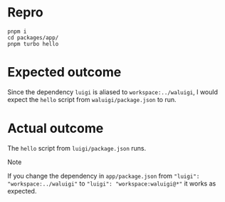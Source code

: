 # Repro

```shell
pnpm i
cd packages/app/
pnpm turbo hello
```

# Expected outcome

Since the dependency `luigi` is aliased to `workspace:../waluigi`, I would expect the `hello` script from `waluigi/package.json` to run.

# Actual outcome

The `hello` script from `luigi/package.json` runs.

> [!NOTE]
> If you change the dependency in `app/package.json` from `"luigi": "workspace:../waluigi"` to `"luigi": "workspace:waluigi@*"` it works as expected.

